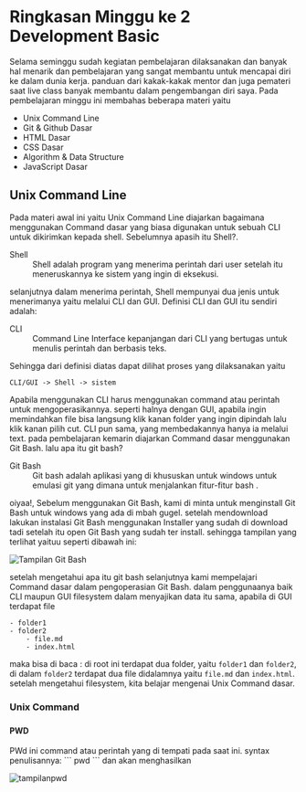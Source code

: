 <h1>Ringkasan Minggu ke 2 Development Basic</h1>

Selama seminggu sudah kegiatan pembelajaran dilaksanakan dan banyak hal menarik dan pembelajaran yang sangat membantu untuk mencapai diri ke dalam dunia kerja.
panduan dari kakak-kakak mentor dan juga pemateri saat live class banyak membantu dalam pengembangan diri saya. Pada pembelajaran minggu ini membahas beberapa
materi yaitu 

- Unix Command Line
- Git & Github Dasar
- HTML Dasar
- CSS Dasar
- Algorithm & Data Structure
- JavaScript Dasar

<h2> Unix Command Line </h2>
Pada materi awal ini yaitu Unix Command Line diajarkan bagaimana menggunakan Command dasar yang biasa digunakan untuk sebuah CLI untuk dikirimkan kepada shell. Sebelumnya apasih itu Shell?. 
<dl>
    <dt> Shell</dt>
    <dd>Shell adalah program yang menerima perintah dari user setelah itu meneruskannya ke sistem yang ingin di eksekusi.
</dl>

selanjutnya dalam menerima perintah, Shell mempunyai dua jenis untuk menerimanya yaitu melalui CLI dan GUI. 
Definisi CLI dan GUI itu sendiri adalah:
<dl>
    <dt>CLI </dt>
    <dd>Command Line Interface kepanjangan dari CLI yang bertugas untuk menulis perintah dan berbasis teks. 
</dl>

Sehingga dari definisi diatas dapat dilihat proses yang dilaksanakan yaitu

<code>CLI/GUI -> Shell -> sistem 
</code>

Apabila menggunakan CLI harus menggunakan command atau perintah untuk mengoperasikannya. seperti halnya dengan GUI, apabila ingin memindahkan file bisa langsung klik kanan folder yang ingin dipindah lalu klik kanan pilih cut. CLI pun sama, yang membedakannya hanya ia melalui text. pada pembelajaran kemarin diajarkan Command dasar menggunakan Git Bash. lalu apa itu git bash? 
<dl>
    <dt>Git Bash</dt>
    <dd>Git bash adalah aplikasi yang di khususkan untuk windows untuk  emulasi git yang dimana untuk menjalankan fitur-fitur bash .
</dl>

oiyaa!, Sebelum menggunakan Git Bash, kami di minta untuk menginstall Git Bash untuk windows yang ada di mbah gugel. setelah mendownload lakukan instalasi Git Bash menggunakan Installer yang sudah di download tadi setelah itu open Git Bash yang sudah ter install. sehingga tampilan yang terlihat yaituu seperti dibawah ini:

![Tampilan Git Bash](/atampilangitbash.png "San Juan Mountains")

setelah mengetahui apa itu git bash selanjutnya kami mempelajari Command dasar dalam pengoperasian Git Bash. dalam penggunaanya baik CLI maupun GUI filesystem dalam menyajikan data itu sama, apabila di GUI terdapat file

```
- folder1
- folder2
    - file.md
    - index.html
```
maka bisa di baca : di root ini terdapat dua folder, yaitu `folder1` dan `folder2`, di dalam `folder2` terdapat dua file didalamnya yaitu `file.md` dan `index.html`. setelah mengetahui filesystem, kita belajar mengenai Unix Command dasar.

<h3>Unix Command<h3>

<h4>PWD</h4>
PWd ini command atau perintah yang di tempati pada saat ini.
syntax penulisannya: 
```
pwd
```
dan akan menghasilkan

![tampilanpwd](/tampilangitbash.png)

